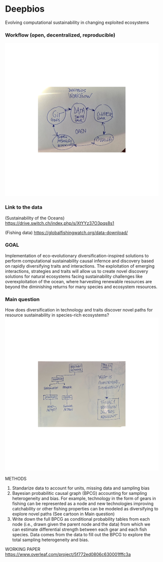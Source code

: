 # Deepbios
Evolving computational sustainability in changing exploited ecosystems

### Workflow (open, decentralized, reproducible)
![plot](Workflow.jpeg)

### Link to the data
(Sustainability of the Oceans)
https://drive.switch.ch/index.php/s/XtYYz37O3pqs8s1

(Fishing data)
https://globalfishingwatch.org/data-download/

### GOAL
Implementation of eco-evolutionary diversification-inspired solutions to perform computational sustainability causal infernce and discovery based on rapidly diversifying traits and interactions. The exploitation of emerging interactions, strategies and traits will allow us to create novel discovery solutions for natural ecosystems facing sustainability challenges like overexploitation of the ocean, where harvesting renewable resources are beyond the diminishing returns for many species and ecosystem resources.

### Main question
How does diversification in technology and traits discover novel paths for resource sustainability in species-rich ecosystems?
![plot](Questions.jpeg) 


METHODS
1. Standarize data to account for units, missing data and sampling bias
2. Bayesian probabilitic causal graph (BPCG) accounting for 
sampling heterogeneity and bias. For example, technology in the form of gears in fishing can be represented as a node and new technologies improving catchability or other fishing properties can be modeled as diversifying to explore novel paths (See cartoon in Main question) 
3. Write down the full BPCG as conditional probability tables from each node (i.e., drawn given the parent node and the data) from which we can estimate differential strength between each gear and each fish species. Data comes from the data to fill out the BPCG to explore the total sampling heterogeneity and bias. 

WORKING PAPER 
https://www.overleaf.com/project/5f772ed0806c630001fffc3a
